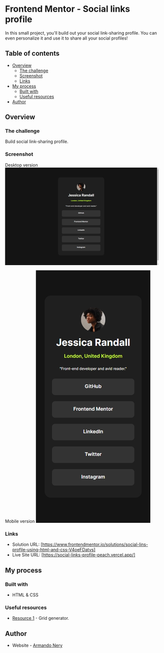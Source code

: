 # Frontend Mentor - Social links profile

In this small project, you'll build out your social link-sharing profile. You can even personalize it and use it to share all your social profiles!

## Table of contents

- [Overview](#overview)
  - [The challenge](#the-challenge)
  - [Screenshot](#screenshot)
  - [Links](#links)
- [My process](#my-process)
  - [Built with](#built-with)
  - [Useful resources](#useful-resources)
- [Author](#author)

## Overview

### The challenge

Build social link-sharing profile.

### Screenshot

Desktop version
![Desktop](./images/desktop.jpeg)

Mobile version
![Mobile](./images/mobile.jpeg)

### Links

- Solution URL: [https://www.frontendmentor.io/solutions/social-lins-profile-using-html-and-css-V4oeFDatvs]
- Live Site URL: [https://social-links-profile-peach.vercel.app/]

## My process

### Built with

- HTML & CSS


### Useful resources

- [Resource 1](https://cssgrid-generator.netlify.app/) - Grid generator.

## Author

- Website - [Armando Nery](https://portfolio-armandonery.vercel.app/)

